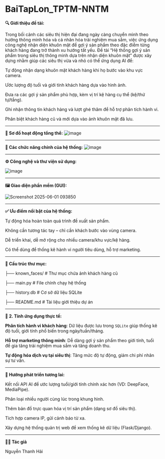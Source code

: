 # BaiTapLon_TPTM-NNTM
**🔍 Giới thiệu đề tài:**

Trong bối cảnh các siêu thị hiện đại đang ngày càng chuyển mình theo hướng thông minh hóa và cá nhân hóa trải nghiệm mua sắm, việc ứng dụng công nghệ nhận diện khuôn mặt để gợi ý sản phẩm theo đặc điểm từng khách hàng đang trở thành xu hướng tất yếu. 
Đề tài “Hệ thống gợi ý sản phẩm trong siêu thị thông minh dựa trên nhận diện khuôn mặt” được xây dựng nhằm giúp các siêu thị vừa và nhỏ có thể ứng dụng AI để:

Tự động nhận dạng khuôn mặt khách hàng khi họ bước vào khu vực camera.

Ước lượng độ tuổi và giới tính khách hàng dựa vào hình ảnh.

Đưa ra các gợi ý sản phẩm phù hợp, kèm vị trí kệ hàng cụ thể (kệ/thứ tự/tầng).

Ghi nhận thông tin khách hàng và lượt ghé thăm để hỗ trợ phân tích hành vi.

Phân biệt khách hàng cũ và mới dựa vào ảnh khuôn mặt đã lưu.
___

**🧭 Sơ đồ hoạt động tổng thể:**
![image](https://github.com/user-attachments/assets/ef9d1415-61dc-4176-97a1-8f1f5b98d4d8)
___

**🧩 Các chức năng chính của hệ thống:**
![image](https://github.com/user-attachments/assets/29b6612d-f14d-4ee2-a0e3-f65d84971885)

___

**⚙️ Công nghệ và thư viện sử dụng:**

![image](https://github.com/user-attachments/assets/60904e53-3be6-4d50-9ce5-5f673d30a240)

___

**🖼️ Giao diện phần mềm (GUI):**

![Screenshot 2025-06-01 093850](https://github.com/user-attachments/assets/17737da8-c85b-441f-bada-f8c359c20e06)

___

**✅ Ưu điểm nổi bật của hệ thống:**

Tự động hóa hoàn toàn quá trình đề xuất sản phẩm.

Không cần tương tác tay – chỉ cần khách bước vào vùng camera.

Dễ triển khai, dễ mở rộng cho nhiều camera/khu vực/kệ hàng.

Có thể dùng để thống kê hành vi người tiêu dùng, hỗ trợ marketing.

___

**📂 Cấu trúc thư mục:**

├── known_faces/                     # Thư mục chứa ảnh khách hàng cũ

├── main.py                          # File chính chạy hệ thống

├── history.db                       # Cơ sở dữ liệu SQLite

├── README.md                        # Tài liệu giới thiệu dự án

___

**🧪 2. Tính ứng dụng thực tế:**

 **Phân tích hành vi khách hàng**: Dữ liệu được lưu trong `SQLite` giúp thống kê độ tuổi, giới tính phổ biến trong ngày/tuần/tháng.

 **Hỗ trợ marketing thông minh**: Dễ dàng gợi ý sản phẩm theo giới tính, tuổi để gia tăng trải nghiệm mua sắm và tăng doanh thu.

 **Tự động hóa dịch vụ tại siêu thị**: Tăng mức độ tự động, giảm chi phí nhân sự tư vấn.

  ___

**🚀 Hướng phát triển tương lai:**

  Kết nối API AI để ước lượng tuổi/giới tính chính xác hơn (VD: DeepFace, MediaPipe).

  Phân loại nhiều người cùng lúc trong khung hình.

  Thêm bản đồ trực quan hóa vị trí sản phẩm (dạng sơ đồ siêu thị).

  Tích hợp camera IP, gửi cảnh báo từ xa.

  Xây dựng hệ thống quản trị web để xem thống kê dữ liệu (Flask/Django).
___

**👨‍💻 Tác giả**

Nguyễn Thanh Hải

